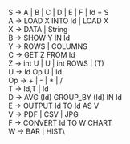 S -> A | B | C | D | E | F | Id = S\
A -> LOAD X INTO Id | LOAD X\
X -> DATA | String\
B -> SHOW Y IN Id\
Y -> ROWS | COLUMNS\
C -> GET Z FROM Id\
Z -> int U | U | int ROWS | (T)\
U -> Id Op U | Id\
Op -> + | - | * | /\
T -> Id,T | Id\
D -> AVG (Id) GROUP_BY (Id) IN Id\
E -> OUTPUT Id TO Id AS V\
V -> PDF | CSV | JPG\
F -> CONVERT Id TO W CHART\
W -> BAR | HIST\

